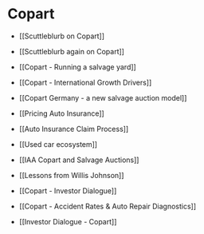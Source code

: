 # Copart

- [[Scuttleblurb on Copart]]
- [[Scuttleblurb again on Copart]]
- [[Copart - Running a salvage yard]]
- [[Copart - International Growth Drivers]]
- [[Copart Germany - a new salvage auction model]]
- [[Pricing Auto Insurance]]
- [[Auto Insurance Claim Process]]
- [[Used car ecosystem]]
- [[IAA Copart and Salvage Auctions]]
- [[Lessons from Willis Johnson]]
- [[Copart - Investor Dialogue]]
- [[Copart - Accident Rates & Auto Repair Diagnostics]]


- [[Investor Dialogue - Copart]]
